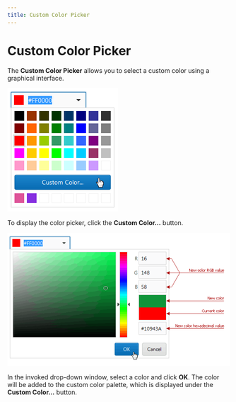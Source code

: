 ```yaml
---
title: Custom Color Picker
---
```

# Custom Color Picker
The **Custom Color Picker** allows you to select a custom color using a graphical interface.

![ColorEdit_CustomButton](../../../images/Img22732.png)

To display the color picker, click the **Custom Color...** button.

![ColorEdit_Picker](../../../images/Img22733.png)

In the invoked drop-down window, select a color and click **OK**. The color will be added to the custom color palette, which is displayed under the **Custom Color...** button.
